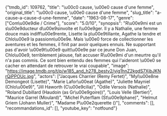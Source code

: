 {"tmdb_id": 109762, "title": "\u00c0 cause, \u00e0 cause d'une femme", "original_title": "\u00c0 cause, \u00e0 cause d'une femme", "slug_title": "a-cause-a-cause-d-une-femme", "date": "1963-08-17", "genre": ["Com\u00e9die / Crime"], "score": "5.0/10", "synopsis": "R\u00e9mi est un s\u00e9ducteur d\u00e9sinvolte et l\u00e9ger. Il y a Nathalie, une femme douce mais indiff\u00e9rente, Lisette la p\u00e9tillante, Agathe la tendre et Chlo\u00e9 la passionn\u00e9e. Mais \u00e0 force de collectionner les aventures et les femmes, il finit par avoir quelques ennuis. Ne supportant pas d'avoir \u00e9t\u00e9 quitt\u00e9e par ce jeune Don Juan, Chlo\u00e9, terriblement jalouse, fait accuser R\u00e9mi d'un meurtre qu'il n'a pas commis. Ce sont bien entendu des femmes qui l'aideront \u00e0 se cacher en attendant de retrouver le vrai coupable", "image": "https://image.tmdb.org/t/p/w185_and_h278_bestv2/yjg1hnZ2kgdS7XjbJKNrQiPPOUc.jpg", "actors": ["Jacques Charrier (Remy Fertet)", "Myl\u00e8ne Demongeot (Lisette)", "Marie Lafor\u00eat (Agathe)", "Juliette Mayniel (Chlo\u00e9)", "Jill Haworth (C\u00e9cilia)", "Odile Versois (Nathalie)", "Roland Dubillard (Haudoin (as Gr\u00e9goire))", "Louis Velle (Bertier)", "Maurice Garrel (Moulard)", "Michel Puterflam (St\u00e9phane)", "Helmut Griem (Johann Muller)", "Madame P\u00e2querette ()"], "comments": [], "recommandations_id": [], "youtube_key": "notfound"}
